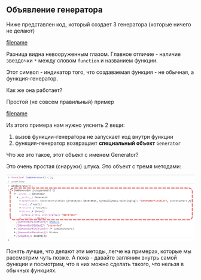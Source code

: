
## Объявление генератора

Ниже представлен код, который создает 3 генератора (которые ничего не делают)

[filename](create_generator.js ':include :type=code :fragment=declareGenerator')

Разница видна невооруженным глазом. Главное отличие - наличие звездочки
`*` между словом `function` и названием функции.

Этот символ - индикатор того, что создаваемая функция - не обычная,
а функция-генератор.

Как же она работает?

Простой (не совсем правильный) пример

[filename](create_generator.js ':include :type=code :fragment=logGenerator')

Из этого примера нам нужно уяснить 2 вещи:

1. вызов функции-генератора не запускает код внутри функции
2. функция-генератор возвращает **специальный объект** `Generator`

Что же это такое, этот объект с именем Generator?

Это очень простая (снаружи) штука. Это объект с тремя методами:

![generator-proto](pictures/generator-proto.png)

Понять лучше, что делают эти методы, легче на примерах, которые
мы рассмотрим чуть позже. А пока - давайте загляним внутрь самой функции
и посмотрим, что в них можно сделать такого, что нельзя в обычных функциях.
